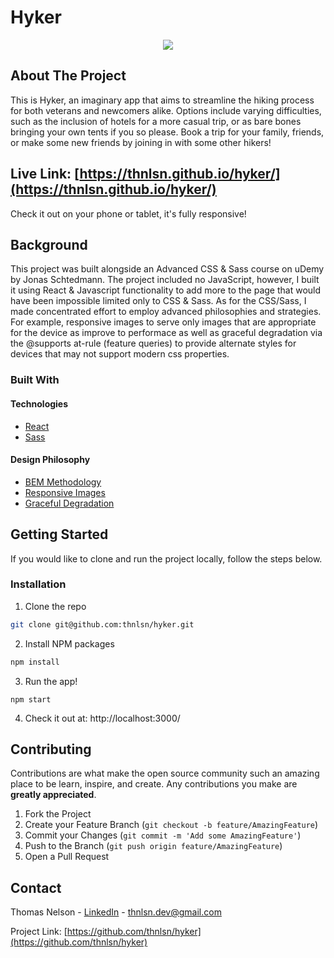 # Hyker

<p align="center">
  <img src="../assets/Hyker | Large.gif?raw=true" />
</p>

<!-- ABOUT THE PROJECT -->

## About The Project

This is Hyker, an imaginary app that aims to streamline the hiking process for both veterans and newcomers alike. Options include varying difficulties, such as the inclusion of hotels for a more casual trip, or as bare bones bringing your own tents if you so please. Book a trip for your family, friends, or make some new friends by joining in with some other hikers!

## Live Link: [https://thnlsn.github.io/hyker/](https://thnlsn.github.io/hyker/)

Check it out on your phone or tablet, it's fully responsive!

## Background

This project was built alongside an Advanced CSS & Sass course on uDemy by Jonas Schtedmann. The project included no JavaScript, however, I built it using React & Javascript functionality to add more to the page that would have been impossible limited only to CSS & Sass. As for the CSS/Sass, I made concentrated effort to employ advanced philosophies and strategies. For example, responsive images to serve only images that are appropriate for the device as improve to performace as well as graceful degradation via the @supports at-rule (feature queries) to provide alternate styles for devices that may not support modern css properties.

### Built With

#### Technologies

-   [React](https://reactjs.org/)
-   [Sass](https://sass-lang.com/)

#### Design Philosophy

-   [BEM Methodology](https://en.bem.info/methodology/)
-   [Responsive Images](https://developer.mozilla.org/en-US/docs/Learn/HTML/Multimedia_and_embedding/Responsive_images)
-   [Graceful Degradation](https://developer.mozilla.org/en-US/docs/Glossary/Graceful_degradation)

<!-- GETTING STARTED -->

## Getting Started

If you would like to clone and run the project locally, follow the steps below.

### Installation

1. Clone the repo

```sh
git clone git@github.com:thnlsn/hyker.git
```

2. Install NPM packages

```sh
npm install
```

3. Run the app!

```JS
npm start
```

4. Check it out at: http://localhost:3000/

<!-- CONTRIBUTING -->

## Contributing

Contributions are what make the open source community such an amazing place to be learn, inspire, and create. Any contributions you make are **greatly appreciated**.

1. Fork the Project
2. Create your Feature Branch (`git checkout -b feature/AmazingFeature`)
3. Commit your Changes (`git commit -m 'Add some AmazingFeature'`)
4. Push to the Branch (`git push origin feature/AmazingFeature`)
5. Open a Pull Request

<!-- CONTACT -->

## Contact

Thomas Nelson - [LinkedIn](https://www.linkedin.com/in/thnlsn/) - thnlsn.dev@gmail.com

Project Link: [https://github.com/thnlsn/hyker](https://github.com/thnlsn/hyker)
